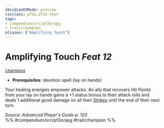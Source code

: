 ```yaml
---
obsidianUIMode: preview
cssclass: pf2e,pf2e-feat
tags:
- compendium/src/pf2e/apg
- trait/champion
aliases: ["Amplifying Touch"]
---
```

# Amplifying Touch  *Feat 12*  
[champion](/rules/traits/champion.md)  

- **Prerequisites**: devotion spell (lay on hands)

Your healing energies empower attacks. An ally that recovers Hit Points from your lay on hands gains a +1 status bonus to their attack rolls and deals 1 additional good damage on all their [Strikes](/rules/actions/strike.md) until the end of their next turn.

*Source: Advanced Player's Guide p. 120*  
%% #compendium/src/pf2e/apg #trait/champion %%
